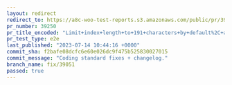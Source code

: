 ```yaml
---
layout: redirect
redirect_to: https://a8c-woo-test-reports.s3.amazonaws.com/public/pr/39250/e2e/index.html
pr_number: 39250
pr_title_encoded: "Limit+index+length+to+191+characters+by+default%2C+additionally+connect+HPOS+to+verify+DB+tooling."
pr_test_type: e2e
last_published: "2023-07-14 10:44:16 +0000"
commit_sha: f2bafe08dcfc6e60e026dc9f475b525830027015
commit_message: "Coding standard fixes + changelog."
branch_name: fix/39051
passed: true
---
```

